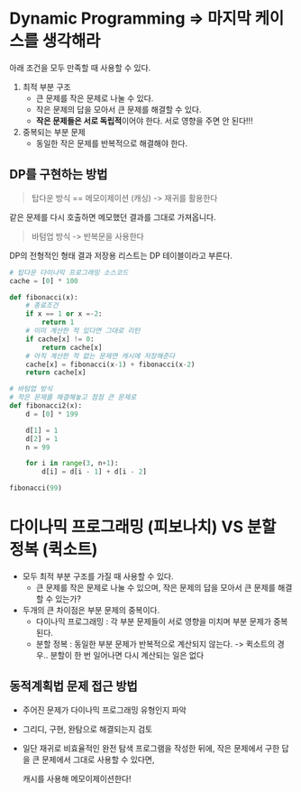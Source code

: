 # Dynamic Programming => 마지막 케이스를 생각해라

아래 조건을 모두 만족할 때 사용할 수 있다. 
1. 최적 부분 구조
   - 큰 문제를 작은 문제로 나눌 수 있다. 
   - 작은 문제의 답을 모아서 큰 문제를 해결할 수 있다. 
   - **작은 문제들은 서로 독립적**이어야 한다. 서로 영향을 주면 안 된다!!!
2. 중복되는 부분 문제
   - 동일한 작은 문제를 반복적으로 해결해야 한다.

## DP를 구현하는 방법

> 탑다운 방식 == 메모이제이션 (캐싱) -> 재귀를 활용한다

같은 문제를 다시 호출하면 메모했던 결과를 그대로 가져옵니다.

> 바텀업 방식 -> 반복문을 사용한다

DP의 전형적인 형태
결과 저장용 리스트는 DP 테이블이라고 부른다. 


```py
# 탑다운 다이나믹 프로그래밍 소스코드
cache = [0] * 100

def fibonacci(x):
    # 종료조건
    if x == 1 or x =-2:
        return 1
    # 이미 계산한 적 있다면 그대로 리턴
    if cache[x] != 0:
        return cache[x]
    # 아직 계산한 적 없는 문제면 캐시에 저장해준다
    cache[x] = fibonacci(x-1) + fibonacci(x-2)
    return cache[x]

# 바텀업 방식
# 작은 문제를 해결해놓고 점점 큰 문제로
def fibonacci2(x):
    d = [0] * 199

    d[1] = 1
    d[2] = 1
    n = 99

    for i in range(3, n+1):
        d[i] = d[i - 1] + d[i - 2]

fibonacci(99)

```

# 다이나믹 프로그래밍 (피보나치) VS 분할 정복 (퀵소트)

- 모두 최적 부분 구조를 가질 때 사용할 수 있다. 
  - 큰 문제를 작은 문제로 나눌 수 있으며, 작은 문제의 답을 모아서 큰 문제를 해결할 수 있는가?
- 두개의 큰 차이점은 부분 문제의 중복이다. 
  - 다이나믹 프로그래밍 : 각 부분 문제들이 서로 영향을 미치며 부분 문제가 중복된다. 
  - 분할 정복 : 동일한 부분 문제가 반복적으로 계산되지 않는다. -> 퀵소트의 경우.. 분할이 한 번 일어나면 다시 계산되는 일은 없다

## 동적계획법 문제 접근 방법

- 주어진 문제가 다이나믹 프로그래밍 유형인지 파악
- 그리디, 구현, 완탐으로 해결되는지 검토
- 일단 재귀로 비효율적인 완전 탐색 프로그램을 작성한 뒤에, 작은 문제에서 구한 답을 큰 문제에서 그대로 사용할 수 있다면, 
    
    캐시를 사용해 메모이제이션한다!